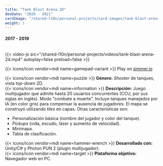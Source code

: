 ```yaml
---
title: "Tank Blast Arena 2D"
devDate: "2020 - 2021"
cardImage: "/shared-l10n/personal-projects/card-images/tank-blast-arena-2d.jpg"
weight: 1
---
```


#### 2017 - 2019
\
{{< video-js src="/shared-l10n/personal-projects/videos/tank-blast-arena-2d.mp4" autoplay=false preload=false >}}

{{< icons/icon vendor=mdi name=gamepad-variant >}} Play on [simmer.io](https://simmer.io/@MellizoGames/tank-blast-arena-2d)

{{< icons/icon vendor=mdi name=puzzle >}} **Género:** *Shooter* de tanques, vista *top-down* 2D.\
{{< icons/icon vendor=mdi name=information >}} **Descripción:**
Juego multijugador que admite hasta 20 usuarios concurrentes (CCU, por sus siglas en inglés).
Modo "combate a muerte".
Incluye tanques manejados por IA (en color gris) para compensar la ausencia de jugadores.
El mapa se construyó utilizando *tiles* en capas.
Otras características son:
* Personalización básica (nombre del jugador y color del tanque).
* *Pickups* (vida, escudo, láser y aumento de velocidad).
* Minimapa.
* Tabla de clasificación.

{{< icons/icon vendor=mdi name=hammer-wrench >}} **Desarrollado con:** Unity/C# y Photon PUN 2 (plugin multijugador).\
{{< icons/icon vendor=mdi name=target >}} **Plataforma objetivo:** Navegador web en PC.
